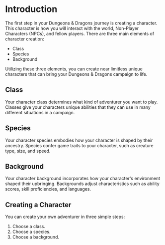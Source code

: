 # Introduction

The first step in your Dungeons & Dragons journey is creating a character.
This character is how you will interact with the world, Non-Player Characters (NPCs), and fellow players.
There are three main elements of character creation:

- Class
- Species
- Background

Utilizing these three elements, you can create near limitless unique characters that can bring your Dungeons & Dragons campaign to life.

## Class

Your character class determines what kind of adventurer you want to play.
Classes give your characters unique abilities that they can use in many different situations in a campaign.

## Species

Your character species embodies how your character is shaped by their ancestry.
Species confer game traits to your character, such as creature type, size, and speed.

## Background

Your character background incorporates how your character's environment shaped their upbringing.
Backgrounds adjust characteristics such as ability scores, skill proficiencies, and languages.

## Creating a Character
You can create your own adventurer in three simple steps:
1. Choose a class.
2. Choose a species.
3. Choose a background.